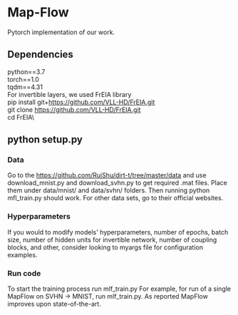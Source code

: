 # Map-Flow
Pytorch implementation of our work.

## Dependencies
python==3.7\
torch==1.0\
tqdm==4.31\
For invertible layers, we used FrEIA library\
pip install git+https://github.com/VLL-HD/FrEIA.git  \
git clone https://github.com/VLL-HD/FrEIA.git  \
cd FrEIA\
##  python setup.py
### Data
Go to the https://github.com/RuiShu/dirt-t/tree/master/data and use download_mnist.py and download_svhn.py to get required .mat files. Place them under data/mnist/ and data/svhn/ folders. Then running python mfl_train.py should work.
For other data sets, go to their official websites.

### Hyperparameters
If you would to modify models' hyperparameters, number of epochs, batch size,  number of hidden units for invertible network, number of coupling blocks, and other, consider looking to myargs file  for configuration examples.
 

### Run code
To start the training process run  mlf_train.py
For example, for run of a single MapFlow on SVHN -> MNIST, run mlf_train.py. As reported MapFlow improves upon state-of-the-art.



